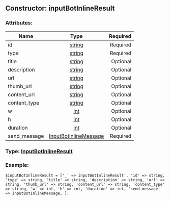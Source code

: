 ## Constructor: inputBotInlineResult  

### Attributes:

| Name     |    Type       | Required |
|----------|:-------------:|---------:|
|id|[string](../types/string.md) | Required|
|type|[string](../types/string.md) | Required|
|title|[string](../types/string.md) | Optional|
|description|[string](../types/string.md) | Optional|
|url|[string](../types/string.md) | Optional|
|thumb\_url|[string](../types/string.md) | Optional|
|content\_url|[string](../types/string.md) | Optional|
|content\_type|[string](../types/string.md) | Optional|
|w|[int](../types/int.md) | Optional|
|h|[int](../types/int.md) | Optional|
|duration|[int](../types/int.md) | Optional|
|send\_message|[InputBotInlineMessage](../types/InputBotInlineMessage.md) | Required|



### Type: [InputBotInlineResult](../types/InputBotInlineResult.md)


### Example:

```
$inputBotInlineResult = ['_' => inputBotInlineResult', 'id' => string, 'type' => string, 'title' => string, 'description' => string, 'url' => string, 'thumb_url' => string, 'content_url' => string, 'content_type' => string, 'w' => int, 'h' => int, 'duration' => int, 'send_message' => InputBotInlineMessage, ];
```